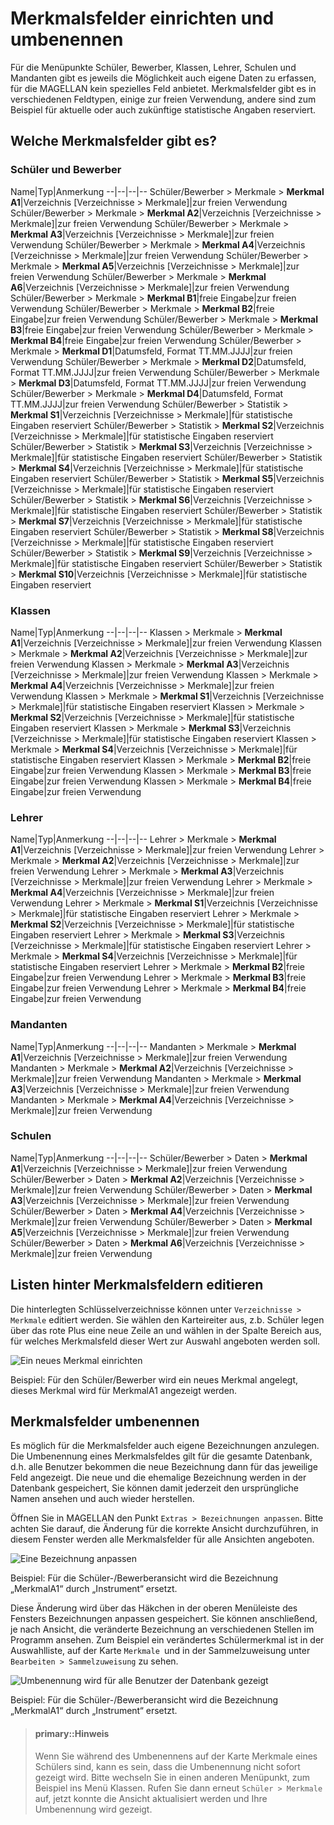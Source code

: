 # Merkmalsfelder einrichten und umbenennen


Für die Menüpunkte Schüler, Bewerber, Klassen, Lehrer, Schulen und Mandanten gibt es jeweils die Möglichkeit auch eigene Daten zu erfassen, für die MAGELLAN kein spezielles Feld anbietet. Merkmalsfelder gibt es in verschiedenen Feldtypen, einige zur freien Verwendung, andere sind zum Beispiel für aktuelle oder auch zukünftige statistische Angaben reserviert.


## Welche Merkmalsfelder gibt es?

### Schüler und Bewerber

Name|Typ|Anmerkung
--|--|--|--
Schüler/Bewerber > Merkmale > **Merkmal A1**|Verzeichnis [Verzeichnisse > Merkmale]|zur freien Verwendung
Schüler/Bewerber > Merkmale > **Merkmal A2**|Verzeichnis [Verzeichnisse > Merkmale]|zur freien Verwendung
Schüler/Bewerber > Merkmale > **Merkmal A3**|Verzeichnis [Verzeichnisse > Merkmale]|zur freien Verwendung
Schüler/Bewerber > Merkmale > **Merkmal A4**|Verzeichnis [Verzeichnisse > Merkmale]|zur freien Verwendung
Schüler/Bewerber > Merkmale > **Merkmal A5**|Verzeichnis [Verzeichnisse > Merkmale]|zur freien Verwendung
Schüler/Bewerber > Merkmale > **Merkmal A6**|Verzeichnis [Verzeichnisse > Merkmale]|zur freien Verwendung
Schüler/Bewerber > Merkmale > **Merkmal B1**|freie Eingabe|zur freien Verwendung
Schüler/Bewerber > Merkmale > **Merkmal B2**|freie Eingabe|zur freien Verwendung
Schüler/Bewerber > Merkmale > **Merkmal B3**|freie Eingabe|zur freien Verwendung
Schüler/Bewerber > Merkmale > **Merkmal B4**|freie Eingabe|zur freien Verwendung
Schüler/Bewerber > Merkmale > **Merkmal D1**|Datumsfeld, Format TT.MM.JJJJ|zur freien Verwendung
Schüler/Bewerber > Merkmale > **Merkmal D2**|Datumsfeld, Format TT.MM.JJJJ|zur freien Verwendung
Schüler/Bewerber > Merkmale > **Merkmal D3**|Datumsfeld, Format TT.MM.JJJJ|zur freien Verwendung
Schüler/Bewerber > Merkmale > **Merkmal D4**|Datumsfeld, Format TT.MM.JJJJ|zur freien Verwendung
Schüler/Bewerber > Statistik > **Merkmal S1**|Verzeichnis [Verzeichnisse > Merkmale]|für statistische Eingaben reserviert
Schüler/Bewerber > Statistik > **Merkmal S2**|Verzeichnis [Verzeichnisse > Merkmale]|für statistische Eingaben reserviert
Schüler/Bewerber > Statistik > **Merkmal S3**|Verzeichnis [Verzeichnisse > Merkmale]|für statistische Eingaben reserviert
Schüler/Bewerber > Statistik > **Merkmal S4**|Verzeichnis [Verzeichnisse > Merkmale]|für statistische Eingaben reserviert
Schüler/Bewerber > Statistik > **Merkmal S5**|Verzeichnis [Verzeichnisse > Merkmale]|für statistische Eingaben reserviert
Schüler/Bewerber > Statistik > **Merkmal S6**|Verzeichnis [Verzeichnisse > Merkmale]|für statistische Eingaben reserviert
Schüler/Bewerber > Statistik > **Merkmal S7**|Verzeichnis [Verzeichnisse > Merkmale]|für statistische Eingaben reserviert
Schüler/Bewerber > Statistik > **Merkmal S8**|Verzeichnis [Verzeichnisse > Merkmale]|für statistische Eingaben reserviert
Schüler/Bewerber > Statistik > **Merkmal S9**|Verzeichnis [Verzeichnisse > Merkmale]|für statistische Eingaben reserviert
Schüler/Bewerber > Statistik > **Merkmal S10**|Verzeichnis [Verzeichnisse > Merkmale]|für statistische Eingaben reserviert


### Klassen

Name|Typ|Anmerkung
--|--|--|--
Klassen > Merkmale > **Merkmal A1**|Verzeichnis [Verzeichnisse > Merkmale]|zur freien Verwendung
Klassen > Merkmale > **Merkmal A2**|Verzeichnis [Verzeichnisse > Merkmale]|zur freien Verwendung
Klassen > Merkmale > **Merkmal A3**|Verzeichnis [Verzeichnisse > Merkmale]|zur freien Verwendung
Klassen > Merkmale > **Merkmal A4**|Verzeichnis [Verzeichnisse > Merkmale]|zur freien Verwendung
Klassen > Merkmale > **Merkmal S1**|Verzeichnis [Verzeichnisse > Merkmale]|für statistische Eingaben reserviert
Klassen > Merkmale > **Merkmal S2**|Verzeichnis [Verzeichnisse > Merkmale]|für statistische Eingaben reserviert
Klassen > Merkmale > **Merkmal S3**|Verzeichnis [Verzeichnisse > Merkmale]|für statistische Eingaben reserviert
Klassen > Merkmale > **Merkmal S4**|Verzeichnis [Verzeichnisse > Merkmale]|für statistische Eingaben reserviert
Klassen > Merkmale > **Merkmal B2**|freie Eingabe|zur freien Verwendung
Klassen > Merkmale > **Merkmal B3**|freie Eingabe|zur freien Verwendung
Klassen > Merkmale > **Merkmal B4**|freie Eingabe|zur freien Verwendung

### Lehrer

Name|Typ|Anmerkung
--|--|--|--
Lehrer > Merkmale > **Merkmal A1**|Verzeichnis [Verzeichnisse > Merkmale]|zur freien Verwendung
Lehrer > Merkmale > **Merkmal A2**|Verzeichnis [Verzeichnisse > Merkmale]|zur freien Verwendung
Lehrer > Merkmale > **Merkmal A3**|Verzeichnis [Verzeichnisse > Merkmale]|zur freien Verwendung
Lehrer > Merkmale > **Merkmal A4**|Verzeichnis [Verzeichnisse > Merkmale]|zur freien Verwendung
Lehrer > Merkmale > **Merkmal S1**|Verzeichnis [Verzeichnisse > Merkmale]|für statistische Eingaben reserviert
Lehrer > Merkmale > **Merkmal S2**|Verzeichnis [Verzeichnisse > Merkmale]|für statistische Eingaben reserviert
Lehrer > Merkmale > **Merkmal S3**|Verzeichnis [Verzeichnisse > Merkmale]|für statistische Eingaben reserviert
Lehrer > Merkmale > **Merkmal S4**|Verzeichnis [Verzeichnisse > Merkmale]|für statistische Eingaben reserviert
Lehrer > Merkmale > **Merkmal B2**|freie Eingabe|zur freien Verwendung
Lehrer > Merkmale > **Merkmal B3**|freie Eingabe|zur freien Verwendung
Lehrer > Merkmale > **Merkmal B4**|freie Eingabe|zur freien Verwendung

### Mandanten

Name|Typ|Anmerkung
--|--|--|--
Mandanten > Merkmale > **Merkmal A1**|Verzeichnis [Verzeichnisse > Merkmale]|zur freien Verwendung
Mandanten > Merkmale > **Merkmal A2**|Verzeichnis [Verzeichnisse > Merkmale]|zur freien Verwendung
Mandanten > Merkmale > **Merkmal A3**|Verzeichnis [Verzeichnisse > Merkmale]|zur freien Verwendung
Mandanten > Merkmale > **Merkmal A4**|Verzeichnis [Verzeichnisse > Merkmale]|zur freien Verwendung


### Schulen

Name|Typ|Anmerkung
--|--|--|--
Schüler/Bewerber > Daten > **Merkmal A1**|Verzeichnis [Verzeichnisse > Merkmale]|zur freien Verwendung
Schüler/Bewerber > Daten > **Merkmal A2**|Verzeichnis [Verzeichnisse > Merkmale]|zur freien Verwendung
Schüler/Bewerber > Daten > **Merkmal A3**|Verzeichnis [Verzeichnisse > Merkmale]|zur freien Verwendung
Schüler/Bewerber > Daten > **Merkmal A4**|Verzeichnis [Verzeichnisse > Merkmale]|zur freien Verwendung
Schüler/Bewerber > Daten > **Merkmal A5**|Verzeichnis [Verzeichnisse > Merkmale]|zur freien Verwendung
Schüler/Bewerber > Daten > **Merkmal A6**|Verzeichnis [Verzeichnisse > Merkmale]|zur freien Verwendung


## Listen hinter Merkmalsfeldern editieren

Die hinterlegten Schlüsselverzeichnisse können unter `Verzeichnisse > Merkmale` editiert werden. Sie wählen den Karteireiter aus, z.b. Schüler legen über das rote Plus eine neue Zeile an und wählen in der Spalte Bereich aus, für welches Merkmalsfeld dieser Wert zur Auswahl angeboten werden soll.
 
 
![Ein neues Merkmal einrichten](/images/merkmalsfelder/merkmalsfeld1.png)

Beispiel: Für den Schüler/Bewerber wird ein neues Merkmal angelegt, dieses Merkmal wird für MerkmalA1 angezeigt werden.

## Merkmalsfelder umbenennen

Es möglich für die Merkmalsfelder auch eigene Bezeichnungen anzulegen. Die Umbenennung eines Merkmalsfeldes gilt für die gesamte Datenbank, d.h. alle Benutzer bekommen die neue Bezeichnung dann für das jeweilige Feld angezeigt. 
Die neue und die ehemalige Bezeichnung werden in der Datenbank gespeichert, Sie können damit jederzeit den ursprüngliche Namen ansehen und auch wieder herstellen. 

Öffnen Sie in MAGELLAN den Punkt `Extras > Bezeichnungen anpassen`. Bitte achten Sie darauf, die Änderung für die korrekte Ansicht durchzuführen, in diesem Fenster werden alle Merkmalsfelder für alle Ansichten angeboten.

![Eine Bezeichnung anpassen](/images/merkmalsfelder/merkmalsfeld2.png)


Beispiel: Für die Schüler-/Bewerberansicht wird die Bezeichnung „MerkmalA1“ durch „Instrument“ ersetzt.

Diese Änderung wird über das Häkchen in der oberen Menüleiste des Fensters Bezeichnungen anpassen gespeichert. Sie können anschließend, je nach Ansicht, die veränderte Bezeichnung an verschiedenen Stellen im Programm ansehen. Zum Beispiel ein verändertes Schülermerkmal ist in der Auswahlliste, auf der Karte `Merkmale `und in der Sammelzuweisung unter `Bearbeiten > Sammelzuweisung` zu sehen.
 
![Umbenennung wird für alle Benutzer der Datenbank gezeigt](/images/merkmalsfelder/merkmalsfeld3.png)

Beispiel: Für die Schüler-/Bewerberansicht wird die Bezeichnung „MerkmalA1“ durch „Instrument“ ersetzt.

> #### primary::Hinweis
>
> Wenn Sie während des Umbenennens auf der Karte Merkmale eines Schülers sind, kann es sein, dass die Umbenennung nicht sofort gezeigt wird. Bitte wechseln Sie in einen anderen Menüpunkt, zum Beispiel ins Menü Klassen.  Rufen Sie dann erneut `Schüler > Merkmale` auf, jetzt konnte die Ansicht aktualisiert werden und Ihre Umbenennung wird gezeigt.
